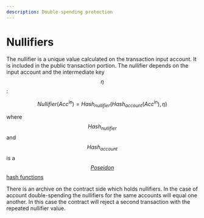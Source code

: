 ```yaml
---
description: Double-spending protection
---
```


# Nullifiers

The nullifier is a unique value calculated on the transaction input account. It is included in the public transaction portion. The nullifier depends on the input account and the intermediate key $$\eta$$:

$$Nullifier(Acc^\text{in}) = Hash_{nullifier}(Hash_{account}(Acc^\text{in}), \eta)$$

where $$Hash_{nullifier}$$ and $$Hash_{account}$$ is a[ $$Poseidon$$ hash functions](../untitled/the-poseidon-hash.md)

There is an archive on the contract side which holds nullifiers. In the case of account double-spending the nullifiers for the same accounts will equal one another. In this case the contract will reject a second transaction with the repeated nullifier value.
